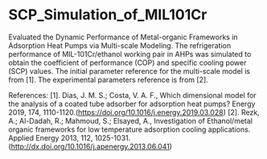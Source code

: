 # SCP_Simulation_of_MIL101Cr

Evaluated the Dynamic Performance of Metal-organic Frameworks in Adsorption Heat Pumps via Multi-scale Modeling.
The refrigeration performance of MIL-101Cr/ethanol working pair in AHPs was simulated to obtain the coefficient of performance (COP) and specific cooling power (SCP) values.
The initial parameter reference for the multi-scale model is from [1].
The experimental parameters reference is from [2].



References: [1]. Dias, J. M. S.; Costa, V. A. F., Which dimensional model for the analysis of a coated tube adsorber for
                adsorption heat pumps? Energy 2019, 174, 1110-1120.(https://doi.org/10.1016/j.energy.2019.03.028)
            [2]. Rezk, A.;  Al-Dadah, R.;  Mahmoud, S.; Elsayed, A., Investigation of Ethanol/metal organic frameworks for
                low temperature adsorption cooling applications. Applied Energy 2013, 112, 1025-1031.(http://dx.doi.org/10.1016/j.apenergy.2013.06.041)
